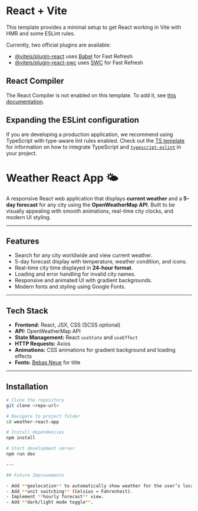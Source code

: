 # React + Vite

This template provides a minimal setup to get React working in Vite with HMR and some ESLint rules.

Currently, two official plugins are available:

- [@vitejs/plugin-react](https://github.com/vitejs/vite-plugin-react/blob/main/packages/plugin-react) uses [Babel](https://babeljs.io/) for Fast Refresh
- [@vitejs/plugin-react-swc](https://github.com/vitejs/vite-plugin-react/blob/main/packages/plugin-react-swc) uses [SWC](https://swc.rs/) for Fast Refresh

## React Compiler

The React Compiler is not enabled on this template. To add it, see [this documentation](https://react.dev/learn/react-compiler/installation).

## Expanding the ESLint configuration

If you are developing a production application, we recommend using TypeScript with type-aware lint rules enabled. Check out the [TS template](https://github.com/vitejs/vite/tree/main/packages/create-vite/template-react-ts) for information on how to integrate TypeScript and [`typescript-eslint`](https://typescript-eslint.io) in your project.

# Weather React App 🌤️

A responsive React web application that displays **current weather** and a **5-day forecast** for any city using the **OpenWeatherMap API**. Built to be visually appealing with smooth animations, real-time city clocks, and modern UI styling.  

---

## Features

- Search for any city worldwide and view current weather.
- 5-day forecast display with temperature, weather condition, and icons.
- Real-time city time displayed in **24-hour format**.
- Loading and error handling for invalid city names.
- Responsive and animated UI with gradient backgrounds.
- Modern fonts and styling using Google Fonts.

---

## Tech Stack

- **Frontend:** React, JSX, CSS (SCSS optional)
- **API:** OpenWeatherMap API
- **State Management:** React `useState` and `useEffect`
- **HTTP Requests:** Axios
- **Animations:** CSS animations for gradient background and loading effects
- **Fonts:** [Bebas Neue](https://fonts.google.com/specimen/Bebas+Neue) for title  

---

## Installation

```bash
# Clone the repository
git clone <repo-url>

# Navigate to project folder
cd weather-react-app

# Install dependencies
npm install

# Start development server
npm run dev

---

## Future Improvements

- Add **geolocation** to automatically show weather for the user’s location.
- Add **unit switching** (Celsius ↔ Fahrenheit).
- Implement **hourly forecast** view.
- Add **dark/light mode toggle**.